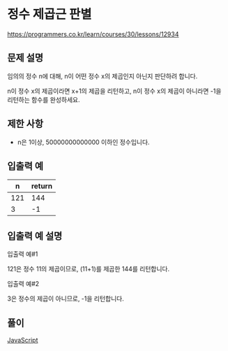 # 정수 제곱근 판별

https://programmers.co.kr/learn/courses/30/lessons/12934

## 문제 설명

임의의 정수 n에 대해, n이 어떤 정수 x의 제곱인지 아닌지 판단하려 합니다.

n이 정수 x의 제곱이라면 x+1의 제곱을 리턴하고, n이 정수 x의 제곱이 아니라면 -1을 리턴하는 함수를 완성하세요.

## 제한 사항

* n은 1이상, 50000000000000 이하인 정수입니다.

## 입출력 예

| n   | return |
| --- | ------ |
| 121 | 144    |
| 3   | -1     |

## 입출력 예 설명

입출력 예#1

121은 정수 11의 제곱이므로, (11+1)를 제곱한 144를 리턴합니다.

입출력 예#2

3은 정수의 제곱이 아니므로, -1을 리턴합니다.

## 풀이

[JavaScript](./SquareRoot.js)